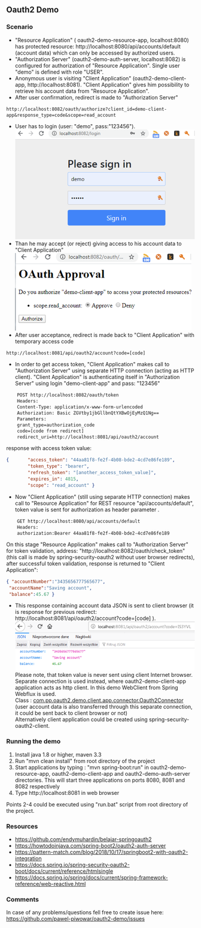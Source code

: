 ## Oauth2 Demo

### Scenario
- "Resource Application" ( oauth2-demo-resource-app,  localhost:8080) has protected resource: http://localhost:8080/api/accounts/default (account data) which can only be accessed by authorized users. 
- "Authorization Server" (oauth2-demo-auth-server, localhost:8082) is configured for authorization of "Resource Application". 
Single user "demo" is defined with role "USER". 
- Anonymous user is visiting "Client Application" (oauth2-demo-client-app, http://localhost:8081). "Client Application" gives him possibility to retrieve his account data from "Resource Application".   
- After user confirmation, redirect is made to "Authorization Server"
```
http://localhost:8082/oauth/authorize?client_id=demo-client-app&response_type=code&scope=read_account
```
- User has to login (user: "demo", pass:"123456").   
![login](./docs/auth-server-login.png)  
- Than he may accept (or reject) giving access to his account data to "Client Application"
![approval](./docs/auth-server-approval.png)  
- After user acceptance, redirect is made back to "Client Application" with temporary access code   
```
http://localhost:8081/api/oauth2/account?code=[code]
```
- In order to get access token, "Client Application" makes call to "Authorization Server" using separate HTTP connection (acting as HTTP client).
 "Client Application" is authenticating itself in "Authorization Server" using login "demo-client-app" and pass: "123456"
```
    POST http://localhost:8082/oauth/token  
    Headers:
    Content-Type: application/x-www-form-urlencoded
    Authorization: Basic ZGVtby1jbGllbnQtYXBwOjEyMzQ1Ng==  
    Parameters:
    grant_type=authorization_code  
    code=[code from redirect]  
    redirect_uri=http://localhost:8081/api/oauth2/account  
```
response with access token value: 
```json
{       "access_token": "44aa81f8-fe2f-4b08-bde2-4cd7e86fe189",
        "token_type": "bearer",
        "refresh_token": "[another_access_token_value]",
        "expires_in": 4815,
        "scope": "read_account" }
```
- Now "Client Application" (still using separate HTTP connection) makes call to "Resource Application" for REST resource "api/accounts/default",
token value is sent for authorization as header parameter . 
```    
    GET http://localhost:8080/api/accounts/default  
    Headers:  
    authorization:Bearer 44aa81f8-fe2f-4b08-bde2-4cd7e86fe189
```  
On this stage "Resource Application" makes call to "Authorization Server" for token validation,
address: "http://localhost:8082/oauth/check_token" (this call is made by spring-security-oauth2 without user browser redirects), 
after successful token validation, response is returned to "Client Application":
```json
{ "accountNumber":"3435656777565677",
 "accountName":"Saving account",
 "balance":45.67 }
```
- This response containing account data JSON is sent to client browser (it is response for previous redirect: http://localhost:8081/api/oauth2/account?code=[code] ).
![approval](./docs/account-data.png)  
Please note, that token value is never sent using client Internet browser. Separate connection is used instead,
where oauth2-demo-client-app application acts as http client. In this demo WebClient from Spring Webflux is used.  
Class : [com.pp.oauth2.demo.client.app.connector.Oauth2Connector](./oauth2-demo-client-app/src/main/java/com/pp/oauth2/demo/client/app/connector/Oauth2Connector.java)  
(user account data is also transferred through this separate connection, it could be sent back to client browser or not)  
Alternatively client application could be created using spring-security-oauth2-client.

### Running the demo

1. Install java 1.8 or higher, maven 3.3
2. Run "mvn clean install" from root directory of the project
3. Start applications by typing : "mvn spring-boot:run" in oauth2-demo-resource-app, oauth2-demo-client-app and oauth2-demo-auth-server directories.
This will start three applications on ports 8080, 8081 and 8082 respectively  
4. Type http://localhost:8081 in web browser

Points 2-4 could be executed using "run.bat" script from root directory of the project.

### Resources 

- https://github.com/endymuhardin/belajar-springoauth2
- https://howtodoinjava.com/spring-boot2/oauth2-auth-server
- https://pattern-match.com/blog/2018/10/17/springboot2-with-oauth2-integration
- https://docs.spring.io/spring-security-oauth2-boot/docs/current/reference/htmlsingle
- https://docs.spring.io/spring/docs/current/spring-framework-reference/web-reactive.html

### Comments

In case of any problems/questions fell free to create issue here: https://github.com/pawel-piwowar/oauth2-demo/issues
